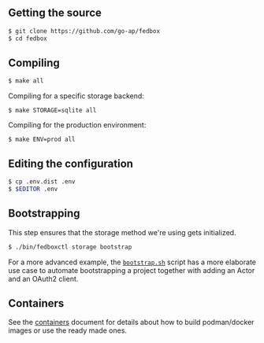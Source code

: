 ## Getting the source

```sh
$ git clone https://github.com/go-ap/fedbox
$ cd fedbox
```

## Compiling

```sh
$ make all
```

Compiling for a specific storage backend:

```shell
$ make STORAGE=sqlite all
```

Compiling for the production environment:

```shell
$ make ENV=prod all
```

## Editing the configuration

```sh
$ cp .env.dist .env
$ $EDITOR .env
```

## Bootstrapping

This step ensures that the storage method we're using gets initialized.

```sh
$ ./bin/fedboxctl storage bootstrap
```

For a more advanced example, the [`bootstrap.sh`](../tools/bootstrap.sh) script has a more elaborate use case to
automate bootstrapping a project together with adding an Actor and an OAuth2 client.

## Containers

See the [containers](../images/README.md) document for details about how to build podman/docker images or use the ready made ones.
